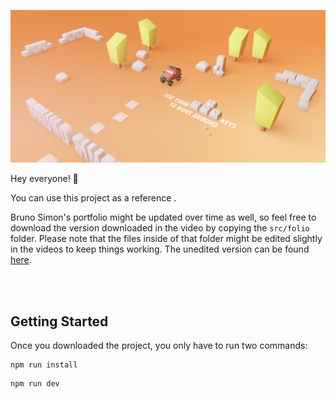 ![Portfolio](./portfolio.png)

Hey everyone! 👋

You can use this project as a reference .

Bruno Simon's portfolio might be updated over time as well, so feel free to download the version downloaded in the video by copying the `src/folio` folder. Please note that the files inside of that folder might be edited slightly in the videos to keep things working. The unedited version can be found [here](https://github.com/sjoerdvanBommel/threeveloper/tree/011-bruno-simon-portfolio-introduction/src/folio).



<br/><br/>

## Getting Started

Once you downloaded the project, you only have to run two commands:

```
npm run install
```

```
npm run dev
```
